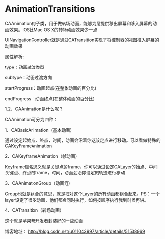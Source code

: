 # AnimationTransitions

CAAnimation的子类，用于做转场动画，能够为层提供移出屏幕和移入屏幕的动画效果。iOS比Mac OS X的转场动画效果少一点

UINavigationController就是通过CATransition实现了将控制器的视图推入屏幕的动画效果

属性解析:

type：动画过渡类型

subtype：动画过渡方向

startProgress：动画起点(在整体动画的百分比)

endProgress：动画终点(在整体动画的百分比)

1.2、CAAnimation是什么呢？

CAAnimation可分为四种：

1、CABasicAnimation（基本动画）

通过设定起始点，终点，时间，动画会沿着你这设定点进行移动。可以看做特殊的CAKeyFrameAnimation

2、CAKeyframeAnimation（帧动画）

Keyframe顾名思义就是关键点的frame，你可以通过设定CALayer的始点、中间关键点、终点的frame，时间，动画会沿你设定的轨迹进行移动

3、CAAnimationGroup（动画组）

Group也就是组合的意思，就是把对这个Layer的所有动画都组合起来。PS：一个layer设定了很多动画，他们都会同时执行，如何按顺序执行我到时候再讲。

4、CATransition（转场动画）

这个就是苹果帮开发者封装好的一些动画

博客地址： http://blog.csdn.net/u011043997/article/details/51538969

